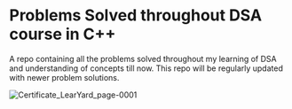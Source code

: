 # Problems Solved throughout DSA course in C++

 A repo containing all the problems solved throughout my learning of DSA and understanding of concepts till now. This repo will be regularly updated with newer problem solutions.
 
![Certificate_LearYard_page-0001](https://github.com/user-attachments/assets/a84a1161-173e-4260-b19d-c5f098e21c9d)
